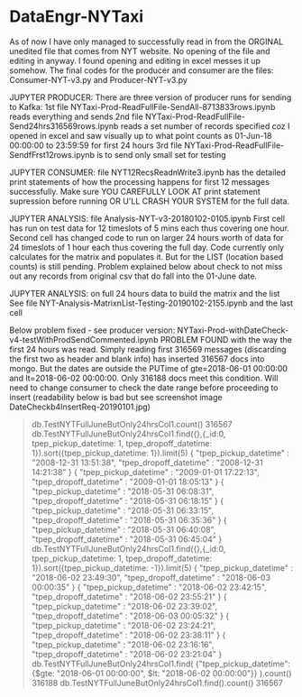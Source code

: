 # DataEngr-NYTaxi
As of now I have only managed to successfully read in from the ORGINAL unedited file that comes from NYT website. No opening of
the file and editing in anyway. I found opening and editing in excel messes it up somehow.
The final codes for the producer and consumer are the files: Consumer-NYT-v3.py  and  Producer-NYT-v3.py

JUPYTER PRODUCER: There are three version of producer runs for sending to Kafka:
1st file NYTaxi-Prod-ReadFullFile-SendAll-8713833rows.ipynb reads everything and sends
2nd file NYTaxi-Prod-ReadFullFile-Send24hrs316569rows.ipynb reads a set number of records specified coz I opened in excel and saw
visually up to what point counts as 01-Jun-18 00:00:00 to 23:59:59 for first 24 hours
3rd file NYTaxi-Prod-ReadFullFile-SendfFrst12rows.ipynb is to send only small set for testing

JUPYTER CONSUMER:
file NYT12RecsReadnWrite3.ipynb has the detailed print statements of how the processing happens for first 12 messages successfully.
Make sure YOU CAREFULLY LOOK AT print statement supression before running OR U'LL CRASH YOUR SYSTEM for the full data.

JUPYTER ANALYSIS:
file Analysis-NYT-v3-20180102-0105.ipynb
First cell has run on test data for 12 timeslots of 5 mins each thus covering one hour.
Second cell has changed code to run on larger 24 hours worth of data for 24 timeslots of 1 hour each thus covering the full day.
Code currently only calculates for the matrix and populates it. But for the LIST (location based counts) is still pending.
Problem explained below about check to not miss out any records from original csv that do fall into the 01-June date.

JUPYTER ANALYSIS: on full 24 hours data to build the matrix and the list
See file NYT-Analysis-MatrixnList-Testing-20190102-2155.ipynb  and the last cell

Below problem fixed - see producer version: NYTaxi-Prod-withDateCheck-v4-testWithProdSendCommented.ipynb
PROBLEM FOUND with the way the first 24 hours was read. Simply reading first 316569 messages (discarding the first two as header and blank info) has inserted 316567 docs into mongo. But the dates are outside the PUTime of gte=2018-06-01 00:00:00 and lt=2018-06-02 00:00:00. Only 316188 docs meet this condition. Will need to change consumer to check the date range before proceeding to insert (readability below is bad but see screenshot image DateCheckb4InsertReq-20190101.jpg)


> db.TestNYTFullJuneButOnly24hrsCol1.count()
316567
> db.TestNYTFullJuneButOnly24hrsCol1.find({},{_id:0, tpep_pickup_datetime: 1, tpep_dropoff_datetime: 1}).sort({tpep_pickup_datetime: 1}).limit(5)
{ "tpep_pickup_datetime" : "2008-12-31 13:51:38", "tpep_dropoff_datetime" : "2008-12-31 14:21:38" }
{ "tpep_pickup_datetime" : "2009-01-01 17:22:13", "tpep_dropoff_datetime" : "2009-01-01 18:05:13" }
{ "tpep_pickup_datetime" : "2018-05-31 06:08:31", "tpep_dropoff_datetime" : "2018-05-31 06:18:15" }
{ "tpep_pickup_datetime" : "2018-05-31 06:33:15", "tpep_dropoff_datetime" : "2018-05-31 06:35:36" }
{ "tpep_pickup_datetime" : "2018-05-31 06:40:08", "tpep_dropoff_datetime" : "2018-05-31 06:45:04" }
> db.TestNYTFullJuneButOnly24hrsCol1.find({},{_id:0, tpep_pickup_datetime: 1, tpep_dropoff_datetime: 1}).sort({tpep_pickup_datetime: -1}).limit(5)
{ "tpep_pickup_datetime" : "2018-06-02 23:49:30", "tpep_dropoff_datetime" : "2018-06-03 00:00:35" }
{ "tpep_pickup_datetime" : "2018-06-02 23:42:15", "tpep_dropoff_datetime" : "2018-06-02 23:55:21" }
{ "tpep_pickup_datetime" : "2018-06-02 23:39:02", "tpep_dropoff_datetime" : "2018-06-03 00:05:32" }
{ "tpep_pickup_datetime" : "2018-06-02 23:24:21", "tpep_dropoff_datetime" : "2018-06-02 23:38:11" }
{ "tpep_pickup_datetime" : "2018-06-02 23:16:16", "tpep_dropoff_datetime" : "2018-06-02 23:21:04" }
> db.TestNYTFullJuneButOnly24hrsCol1.find( {"tpep_pickup_datetime": {$gte: "2018-06-01 00:00:00", $lt: "2018-06-02 00:00:00"}} ).count()
316188
> db.TestNYTFullJuneButOnly24hrsCol1.find().count()
316567

